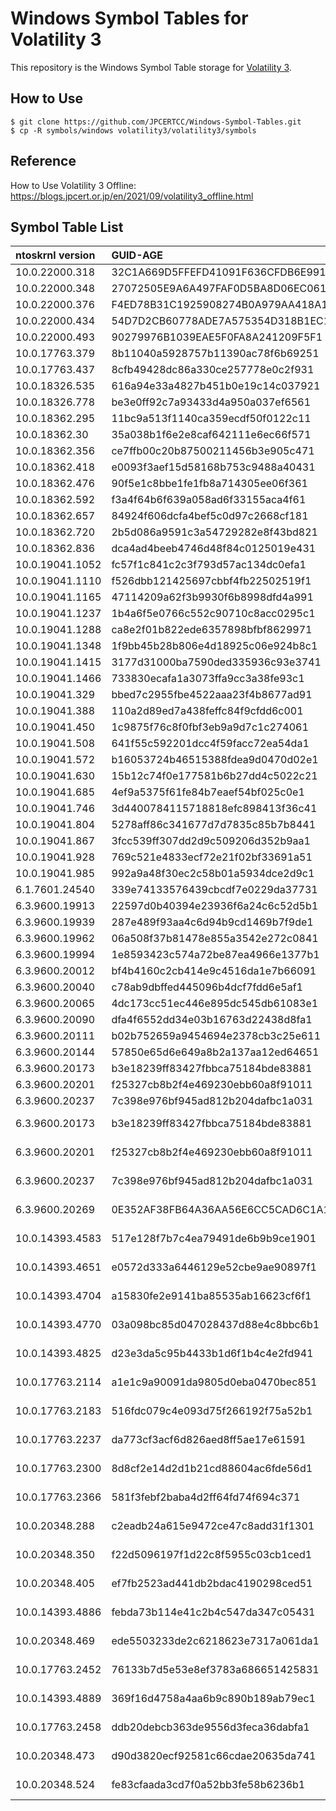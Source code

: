 # Windows Symbol Tables for Volatility 3

This repository is the Windows Symbol Table storage for [Volatility 3](https://github.com/volatilityfoundation/volatility3).

## How to Use

    $ git clone https://github.com/JPCERTCC/Windows-Symbol-Tables.git
    $ cp -R symbols/windows volatility3/volatility3/symbols

## Reference

How to Use Volatility 3 Offline: https://blogs.jpcert.or.jp/en/2021/09/volatility3_offline.html

## Symbol Table List

| ntoskrnl version | GUID-AGE                          |   OS   |
| :--------------- | :-------------------------------- | :----: |
| 10.0.22000.318   | 32C1A669D5FFEFD41091F636CFDB6E991 |  Win11 |
| 10.0.22000.348   | 27072505E9A6A497FAF0D5BA8D06EC061 |  Win11 |
| 10.0.22000.376   | F4ED78B31C1925908274B0A979AA418A1 |  Win11 |
| 10.0.22000.434   | 54D7D2CB60778ADE7A575354D318B1EC1 |  Win11 |
| 10.0.22000.493   | 90279976B1039EAE5F0FA8A241209F5F1 |  Win11 |
| 10.0.17763.379   | 8b11040a5928757b11390ac78f6b69251 |  Win10 |
| 10.0.17763.437   | 8cfb49428dc86a330ce257778e0c2f931 |  Win10 |
| 10.0.18326.535   | 616a94e33a4827b451b0e19c14c037921 |  Win10 |
| 10.0.18326.778   | be3e0ff92c7a93433d4a950a037ef6561 |  Win10 |
| 10.0.18362.295   | 11bc9a513f1140ca359ecdf50f0122c11 |  Win10 |
| 10.0.18362.30    | 35a038b1f6e2e8caf642111e6ec66f571 |  Win10 |
| 10.0.18362.356   | ce7ffb00c20b87500211456b3e905c471 |  Win10 |
| 10.0.18362.418   | e0093f3aef15d58168b753c9488a40431 |  Win10 |
| 10.0.18362.476   | 90f5e1c8bbe1fe1fb8a714305ee06f361 |  Win10 |
| 10.0.18362.592   | f3a4f64b6f639a058ad6f33155aca4f61 |  Win10 |
| 10.0.18362.657   | 84924f606dcfa4bef5c0d97c2668cf181 |  Win10 |
| 10.0.18362.720   | 2b5d086a9591c3a54729282e8f43bd821 |  Win10 |
| 10.0.18362.836   | dca4ad4beeb4746d48f84c0125019e431 |  Win10 |
| 10.0.19041.1052  | fc57f1c841c2c3f793d57ac134dc0efa1 |  Win10 |
| 10.0.19041.1110  | f526dbb121425697cbbf4fb22502519f1 |  Win10 |
| 10.0.19041.1165  | 47114209a62f3b9930f6b8998dfd4a991 |  Win10 |
| 10.0.19041.1237  | 1b4a6f5e0766c552c90710c8acc0295c1 |  Win10 |
| 10.0.19041.1288  | ca8e2f01b822ede6357898bfbf8629971 |  Win10 |
| 10.0.19041.1348  | 1f9bb45b28b806e4d18925c06e924b8c1 |  Win10 |
| 10.0.19041.1415  | 3177d31000ba7590ded335936c93e3741 |  Win10 |
| 10.0.19041.1466  | 733830ecafa1a3073ffa9cc3a38fe93c1 |  Win10 |
| 10.0.19041.329   | bbed7c2955fbe4522aaa23f4b8677ad91 |  Win10 |
| 10.0.19041.388   | 110a2d89ed7a438feffc84f9cfdd6c001 |  Win10 |
| 10.0.19041.450   | 1c9875f76c8f0fbf3eb9a9d7c1c274061 |  Win10 |
| 10.0.19041.508   | 641f55c592201dcc4f59facc72ea54da1 |  Win10 |
| 10.0.19041.572   | b16053724b46515388fdea9d0470d02e1 |  Win10 |
| 10.0.19041.630   | 15b12c74f0e177581b6b27dd4c5022c21 |  Win10 |
| 10.0.19041.685   | 4ef9a5375f61fe84b7eaef54bf025c0e1 |  Win10 |
| 10.0.19041.746   | 3d4400784115718818efc898413f36c41 |  Win10 |
| 10.0.19041.804   | 5278aff86c341677d7d7835c85b7b8441 |  Win10 |
| 10.0.19041.867   | 3fcc539ff307dd2d9c509206d352b9aa1 |  Win10 |
| 10.0.19041.928   | 769c521e4833ecf72e21f02bf33691a51 |  Win10 |
| 10.0.19041.985   | 992a9a48f30ec2c58b01a5934dce2d9c1 |  Win10 |
| 6.1.7601.24540   | 339e74133576439cbcdf7e0229da37731 |  Win7  |
| 6.3.9600.19913   | 22597d0b40394e23936f6a24c6c52d5b1 | Win8.1 |
| 6.3.9600.19939   | 287e489f93aa4c6d94b9cd1469b7f9de1 | Win8.1 |
| 6.3.9600.19962   | 06a508f37b81478e855a3542e272c0841 | Win8.1 |
| 6.3.9600.19994   | 1e8593423c574a72be87ea4966e1377b1 | Win8.1 |
| 6.3.9600.20012   | bf4b4160c2cb414e9c4516da1e7b66091 | Win8.1 |
| 6.3.9600.20040   | c78ab9dbffed445096b4dcf7fdd6e5af1 | Win8.1 |
| 6.3.9600.20065   | 4dc173cc51ec446e895dc545db61083e1 | Win8.1 |
| 6.3.9600.20090   | dfa4f6552dd34e03b16763d22438d8fa1 | Win8.1 |
| 6.3.9600.20111   | b02b752659a9454694e2378cb3c25e611 | Win8.1 |
| 6.3.9600.20144   | 57850e65d6e649a8b2a137aa12ed64651 | Win8.1 |
| 6.3.9600.20173   | b3e18239ff83427fbbca75184bde83881 | Win8.1 |
| 6.3.9600.20201   | f25327cb8b2f4e469230ebb60a8f91011 | Win8.1 |
| 6.3.9600.20237   | 7c398e976bf945ad812b204dafbc1a031 | Win8.1 |
| 6.3.9600.20173   | b3e18239ff83427fbbca75184bde83881 |windows-2012|
| 6.3.9600.20201   | f25327cb8b2f4e469230ebb60a8f91011 |windows-2012|
| 6.3.9600.20237   | 7c398e976bf945ad812b204dafbc1a031 |windows-2012|
| 6.3.9600.20269   | 0E352AF38FB64A36AA56E6CC5CAD6C1A1 |windows-2012|
| 10.0.14393.4583  | 517e128f7b7c4ea79491de6b9b9ce1901 |windows-2016|
| 10.0.14393.4651  | e0572d333a6446129e52cbe9ae90897f1 |windows-2016|
| 10.0.14393.4704  | a15830fe2e9141ba85535ab16623cf6f1 |windows-2016|
| 10.0.14393.4770  | 03a098bc85d047028437d88e4c8bbc6b1 |windows-2016|
| 10.0.14393.4825  | d23e3da5c95b4433b1d6f1b4c4e2fd941 |windows-2016|
| 10.0.17763.2114  | a1e1c9a90091da9805d0eba0470bec851 |windows-2019|
| 10.0.17763.2183  | 516fdc079c4e093d75f266192f75a52b1 |windows-2019|
| 10.0.17763.2237  | da773cf3acf6d826aed8ff5ae17e61591 |windows-2019|
| 10.0.17763.2300  | 8d8cf2e14d2d1b21cd88604ac6fde56d1 |windows-2019|
| 10.0.17763.2366  | 581f3febf2baba4d2ff64fd74f694c371 |windows-2019|
| 10.0.20348.288   | c2eadb24a615e9472ce47c8add31f1301 |windows-2022|
| 10.0.20348.350   | f22d5096197f1d22c8f5955c03cb1ced1 |windows-2022|
| 10.0.20348.405   | ef7fb2523ad441db2bdac4190298ced51 |windows-2022|
| 10.0.14393.4886  | febda73b114e41c2b4c547da347c05431 |windows-2016|
| 10.0.20348.469  | ede5503233de2c6218623e7317a061da1 |windows-2022|
| 10.0.17763.2452  | 76133b7d5e53e8ef3783a686651425831 |windows-2019|
| 10.0.14393.4889  | 369f16d4758a4aa6b9c890b189ab79ec1 |windows-2016|
| 10.0.17763.2458  | ddb20debcb363de9556d3feca36dabfa1 |windows-2019|
| 10.0.20348.473  | d90d3820ecf92581c66cdae20635da741 |windows-2022|
| 10.0.20348.524  | fe83cfaada3cd7f0a52bb3fe58b6236b1 |windows-2022|
